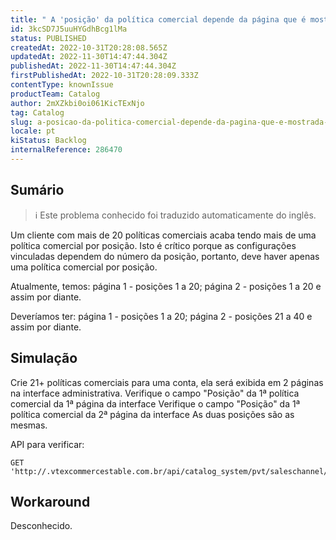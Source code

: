 ```yaml
---
title: " A 'posição' da política comercial depende da página que é mostrada na interface administrativa"
id: 3kcSD7J5uuHYGdhBcg1lMa
status: PUBLISHED
createdAt: 2022-10-31T20:28:08.565Z
updatedAt: 2022-11-30T14:47:44.304Z
publishedAt: 2022-11-30T14:47:44.304Z
firstPublishedAt: 2022-10-31T20:28:09.333Z
contentType: knownIssue
productTeam: Catalog
author: 2mXZkbi0oi061KicTExNjo
tag: Catalog
slug: a-posicao-da-politica-comercial-depende-da-pagina-que-e-mostrada-na-interface-administrativa
locale: pt
kiStatus: Backlog
internalReference: 286470
---
```


## Sumário

>ℹ️ Este problema conhecido foi traduzido automaticamente do inglês.


Um cliente com mais de 20 políticas comerciais acaba tendo mais de uma política comercial por posição. Isto é crítico porque as configurações vinculadas dependem do número da posição, portanto, deve haver apenas uma política comercial por posição.

Atualmente, temos:
página 1 - posições 1 a 20; página 2 - posições 1 a 20 e assim por diante.

Deveríamos ter:
página 1 - posições 1 a 20; página 2 - posições 21 a 40 e assim por diante.


##

## Simulação


Crie 21+ políticas comerciais para uma conta, ela será exibida em 2 páginas na interface administrativa.
Verifique o campo "Posição" da 1ª política comercial da 1ª página da interface
Verifique o campo "Posição" da 1ª política comercial da 2ª página da interface
As duas posições são as mesmas.

API para verificar:

    GET 'http://.vtexcommercestable.com.br/api/catalog_system/pvt/saleschannel/list




##

## Workaround


Desconhecido.

